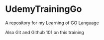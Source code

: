 # UdemyTrainingGo
A repository for my Learning of GO Language

Also Git and Github 101 on this training
